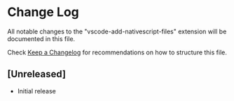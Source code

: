 # Change Log
All notable changes to the "vscode-add-nativescript-files" extension will be documented in this file.

Check [Keep a Changelog](http://keepachangelog.com/) for recommendations on how to structure this file.

## [Unreleased]
- Initial release